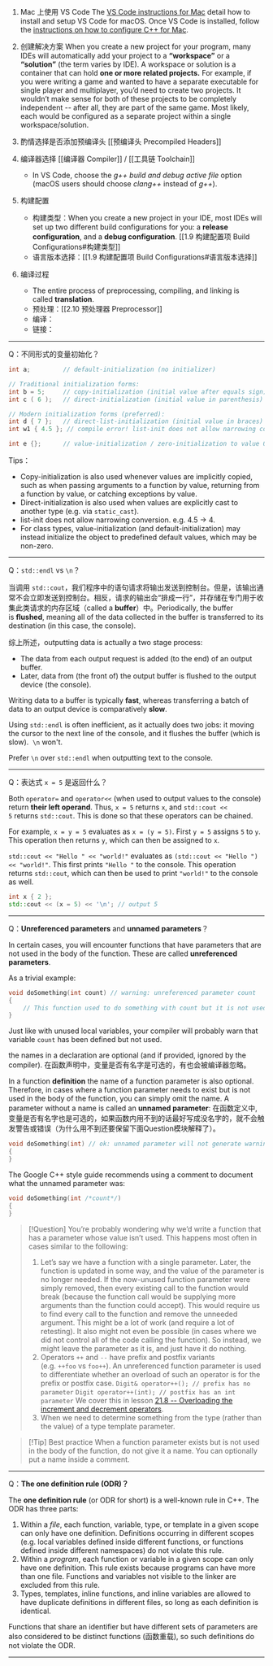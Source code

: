 
1. Mac 上使用 VS Code
	The [VS Code instructions for Mac](https://code.visualstudio.com/docs/setup/mac) detail how to install and setup VS Code for macOS. Once VS Code is installed, follow the [instructions on how to configure C++ for Mac](https://code.visualstudio.com/docs/cpp/config-clang-mac).

2. 创建解决方案
	When you create a new project for your program, many IDEs will automatically add your project to a **“workspace”** or a **“solution”** (the term varies by IDE). A workspace or solution is a container that can hold **one or more related projects.** For example, if you were writing a game and wanted to have a separate executable for single player and multiplayer, you’d need to create two projects. It wouldn’t make sense for both of these projects to be completely independent -- after all, they are part of the same game. Most likely, each would be configured as a separate project within a single workspace/solution.

3. 酌情选择是否添加预编译头
	[[预编译头 Precompiled Headers]]

4. 编译器选择
	 [[编译器 Compiler]]  / [[工具链 Toolchain]]
	 - In VS Code, choose the _g++ build and debug active file_ option (macOS users should choose _clang++_ instead of _g++_).

5. 构建配置
	- 构建类型：When you create a new project in your IDE, most IDEs will set up two different build configurations for you: a **release configuration**, and a **debug configuration**. [[1.9 构建配置项 Build Configurations#构建类型]]
	- 语言版本选择：[[1.9 构建配置项 Build Configurations#语言版本选择]]

6. 编译过程
	- The entire process of preprocessing, compiling, and linking is called **translation**.
	- 预处理：[[2.10 预处理器 Preprocessor]]
	- 编译：
	- 链接：

---

Q：不同形式的变量初始化？

```C++
int a;         // default-initialization (no initializer)

// Traditional initialization forms:
int b = 5;     // copy-initialization (initial value after equals sign)
int c ( 6 );   // direct-initialization (initial value in parenthesis)

// Modern initialization forms (preferred):
int d { 7 };   // direct-list-initialization (initial value in braces)
int w1 { 4.5 }; // compile error! list-init does not allow narrowing conversion

int e {};      // value-initialization / zero-initialization to value 0
```

Tips：
- Copy-initialization is also used whenever values are implicitly copied, such as when passing arguments to a function by value, returning from a function by value, or catching exceptions by value.
- Direct-initialization is also used when values are explicitly cast to another type (e.g. via `static_cast`).
- list-init does not allow narrowing conversion. e.g. 4.5 -> 4.
- For class types, value-initialization (and default-initialization) may instead initialize the object to predefined default values, which may be non-zero.

---

Q：`std::endl` vs `\n`？

当调用 `std::cout`，我们程序中的语句请求将输出发送到控制台。但是，该输出通常不会立即发送到控制台。相反，请求的输出会“排成一行”，并存储在专门用于收集此类请求的内存区域（called a **buffer**）中。Periodically, the buffer is **flushed**, meaning all of the data collected in the buffer is transferred to its destination (in this case, the console).

综上所述，outputting data is actually a two stage process:
- The data from each output request is added (to the end) of an output buffer.
- Later, data from (the front of) the output buffer is flushed to the output device (the console).

Writing data to a buffer is typically **fast**, whereas transferring a batch of data to an output device is comparatively **slow**.

Using `std::endl` is often inefficient, as it actually does two jobs: it moving the cursor to the next line of the console, and it flushes the buffer (which is slow).  `\n` won't.

Prefer `\n` over `std::endl` when outputting text to the console.

---

Q：表达式 `x = 5` 是返回什么？

Both `operator=` and `operator<<` (when used to output values to the console) return **their left operand**. Thus, `x = 5` returns `x`, and `std::cout << 5` returns `std::cout`. This is done so that these operators can be chained.

For example, `x = y = 5` evaluates as `x = (y = 5)`. First `y = 5` assigns `5` to `y`. This operation then returns `y`, which can then be assigned to `x`.

`std::cout << "Hello " << "world!"` evaluates as `(std::cout << "Hello ") << "world!"`. This first prints `"Hello "` to the console. This operation returns `std::cout`, which can then be used to print `"world!"` to the console as well.

```C++
int x { 2 };
std::cout << (x = 5) << '\n'; // output 5
```

---

Q：**Unreferenced parameters** and **unnamed parameters**？

In certain cases, you will encounter functions that have parameters that are not used in the body of the function. These are called **unreferenced parameters**.

As a trivial example:

```cpp
void doSomething(int count) // warning: unreferenced parameter count
{
    // This function used to do something with count but it is not used any longer
}
```

Just like with unused local variables, your compiler will probably warn that variable `count` has been defined but not used.

the names in a declaration are optional (and if provided, ignored by the compiler). 在函数声明中，变量是否有名字是可选的，有也会被编译器忽略。

In a function **definition** the name of a function parameter is also optional. Therefore, in cases where a function parameter needs to exist but is not used in the body of the function, you can simply omit the name. A parameter without a name is called an **unnamed parameter**: 在函数定义中, 变量是否有名字也是可选的，如果函数内用不到的话最好写成没名字的，就不会触发警告或错误（为什么用不到还要保留下面Question模块解释了）。

```cpp
void doSomething(int) // ok: unnamed parameter will not generate warning
{
}
```

The Google C++ style guide recommends using a comment to document what the unnamed parameter was:

```cpp
void doSomething(int /*count*/)
{
}
```

> [!Question]
> You’re probably wondering why we’d write a function that has a parameter whose value isn’t used. This happens most often in cases similar to the following:
> 1. Let’s say we have a function with a single parameter. Later, the function is updated in some way, and the value of the parameter is no longer needed. If the now-unused function parameter were simply removed, then every existing call to the function would break (because the function call would be supplying more arguments than the function could accept). This would require us to find every call to the function and remove the unneeded argument. This might be a lot of work (and require a lot of retesting). It also might not even be possible (in cases where we did not control all of the code calling the function). So instead, we might leave the parameter as it is, and just have it do nothing.
> 2. Operators `++` and `--` have prefix and postfix variants (e.g. `++foo` vs `foo++`). An unreferenced function parameter is used to differentiate whether an overload of such an operator is for the prefix or postfix case. 
>    `Digit& operator++(); // prefix has no parameter` 
>    `Digit operator++(int); // postfix has an int parameter`
>    We cover this in lesson [21.8 -- Overloading the increment and decrement operators](https://www.learncpp.com/cpp-tutorial/overloading-the-increment-and-decrement-operators/). 
> 3. When we need to determine something from the type (rather than the value) of a type template parameter.

> [!Tip] Best practice
> When a function parameter exists but is not used in the body of the function, do not give it a name. You can optionally put a name inside a comment.

---

Q：**The one definition rule (ODR)？**

The **one definition rule** (or ODR for short) is a well-known rule in C++. The ODR has three parts:

1. Within a _file_, each function, variable, type, or template in a given scope can only have one definition. Definitions occurring in different scopes (e.g. local variables defined inside different functions, or functions defined inside different namespaces) do not violate this rule.
2. Within a _program_, each function or variable in a given scope can only have one definition. This rule exists because programs can have more than one file. Functions and variables not visible to the linker are excluded from this rule.
3. Types, templates, inline functions, and inline variables are allowed to have duplicate definitions in different files, so long as each definition is identical.

Functions that share an identifier but have different sets of parameters are also considered to be distinct functions (函数重载), so such definitions do not violate the ODR.

---
